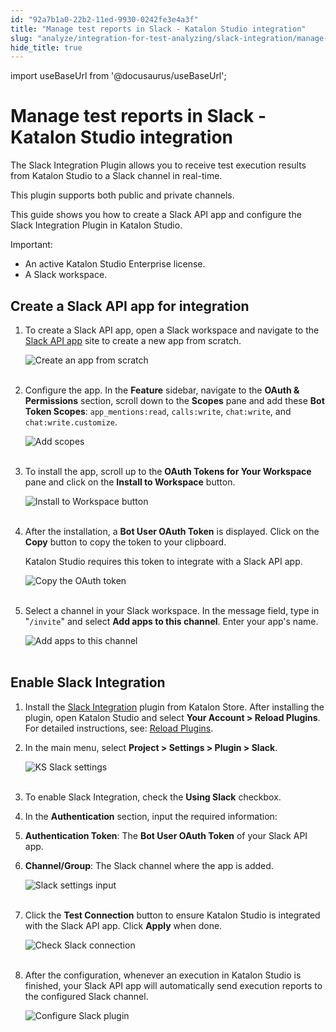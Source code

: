 ```yaml
---
id: "92a7b1a0-22b2-11ed-9930-0242fe3e4a3f"
title: "Manage test reports in Slack - Katalon Studio integration"
slug: "analyze/integration-for-test-analyzing/slack-integration/manage-test-reports-in-slack---katalon-studio-integration"
hide_title: true
---
```

import useBaseUrl from '@docusaurus/useBaseUrl';


# <a id="id" class="anchor_top_offset"/><a id="ariaid-title1" class="anchor_top_offset"/>Manage test reports in Slack - <span xmlns="http://www.w3.org/1999/xhtml" className="ph">Katalon Studio</span>  integration

<p xmlns="http://www.w3.org/1999/xhtml" className="p">The Slack Integration Plugin allows you to receive test   execution results from Katalon Studio to a Slack channel in   real-time.</p> 
<p xmlns="http://www.w3.org/1999/xhtml" className="p">This plugin supports both public and private channels.</p> 
<p xmlns="http://www.w3.org/1999/xhtml" className="p">This guide shows you how to create a Slack API app and configure   the Slack Integration Plugin in Katalon Studio.</p> 
<div xmlns="http://www.w3.org/1999/xhtml" className="note important note_important"><span className="note__title">Important:</span> <ul className="ul"><li className="li">An active Katalon Studio Enterprise license.</li><li className="li">A Slack workspace.</li></ul>
</div>

## <a id="id_1" class="anchor_top_offset"/>Create a Slack API app for integration

<ol xmlns="http://www.w3.org/1999/xhtml" className="ol"><li className="li">     <p className="p">To create a Slack API app, open a Slack workspace and navigate       to the <a className="xref j-external-link" href="https://api.slack.com/apps" target="_blank">Slack API app</a> site       to create a new app from scratch.</p>     <p className="p">       <img className="image" src={useBaseUrl("https://github.com/katalon-studio/docs-images/raw/master/katalon-studio/docs/slack-plugin-integration/Slack-create-app-from-scratch.png")} width={400} alt="Create an app from scratch" /><br /><br />     </p>   </li><li className="li">     <p className="p">Configure the app. In the <strong className="ph b">Feature</strong> sidebar,       navigate to the <strong className="ph b">OAuth &amp; Permissions</strong> section,       scroll down to the <strong className="ph b">Scopes</strong> pane and add these       <strong className="ph b">Bot Token Scopes</strong>: <code className="ph codeph">app_mentions:read</code>,       <code className="ph codeph">calls:write</code>, <code className="ph codeph">chat:write</code>, and       <code className="ph codeph">chat:write.customize</code>.</p>     <p className="p">       <img className="image" src={useBaseUrl("https://github.com/katalon-studio/docs-images/raw/master/katalon-studio/docs/slack-plugin-integration/Slack-add-scope.png")} width={500} alt="Add scopes" /><br /><br />     </p>   </li><li className="li">     <p className="p">To install the app, scroll up to the <strong className="ph b">OAuth Tokens for         Your Workspace</strong> pane and click on the <strong className="ph b">Install to         Workspace</strong> button.</p>     <p className="p">       <img className="image" src={useBaseUrl("https://github.com/katalon-studio/docs-images/raw/master/katalon-studio/docs/slack-plugin-integration/Slack-app-api-install-app.png")} width={550} alt="Install to Workspace button" /><br /><br />     </p>   </li><li className="li">     <p className="p">After the installation, a <strong className="ph b">Bot User OAuth Token</strong>       is displayed. Click on the <strong className="ph b">Copy</strong> button to copy the       token to your clipboard.</p>     <p className="p">Katalon Studio requires this token to integrate with a Slack API       app.</p>     <p className="p">       <img className="image" src={useBaseUrl("https://github.com/katalon-studio/docs-images/raw/master/katalon-studio/docs/slack-plugin-integration/Slack-bot-OAuth-token.png")} width={500} alt="Copy the OAuth token" /><br /><br />     </p>   </li><li className="li">     <p className="p">Select a channel in your Slack workspace. In the message field,       type in "<code className="ph codeph">/invite</code>" and select <strong className="ph b">Add apps to this         channel</strong>. Enter your app's name.</p>     <p className="p">       <img className="image" src={useBaseUrl("https://github.com/katalon-studio/docs-images/raw/master/katalon-studio/docs/slack-plugin-integration/Slack-add-app-to-channel.png")} width={700} alt="Add apps to this channel" /><br /><br />     </p>   </li></ol> 

## <a id="id_2" class="anchor_top_offset"/>Enable Slack Integration

<ol xmlns="http://www.w3.org/1999/xhtml" className="ol"><li className="li">     <p className="p">Install the <a className="xref j-external-link" href="https://store.katalon.com/product/4/Slack-Integration" target="_blank">Slack         Integration</a> plugin from Katalon Store. After installing the       plugin, open Katalon Studio and select <strong className="ph b">Your Account &gt;         Reload Plugins</strong>. For detailed instructions, see: <a className="xref" href="/docs/plugins-and-add-ons/katalon-store/katalon-studio-plugins/installing-plugin-offline-in-katalon-studio#id_2">Reload         Plugins</a>.</p>   </li><li className="li">     <p className="p">In the main menu, select <strong className="ph b">Project &gt; Settings &gt;         Plugin &gt; Slack</strong>.</p>     <p className="p">       <img className="image" src={useBaseUrl("https://github.com/katalon-studio/docs-images/raw/master/katalon-studio/docs/slack-plugin-integration/KS-Settings-Slack.png")} width={700} alt="KS Slack settings" /><br /><br />     </p>   </li><li className="li">     <p className="p">To enable Slack Integration, check the <strong className="ph b">Using         Slack</strong> checkbox.</p>   </li><li className="li">     <p className="p">In the <strong className="ph b">Authentication</strong> section, input the       required information:</p>   </li><li className="li">     <strong className="ph b">Authentication Token</strong>: The <strong className="ph b">Bot User       OAuth Token</strong> of your Slack API app.</li><li className="li">     <p className="p">       <strong className="ph b">Channel/Group</strong>: The Slack channel where the app       is added.</p>     <p className="p">       <img className="image" src={useBaseUrl("https://github.com/katalon-studio/docs-images/raw/master/katalon-studio/docs/slack-plugin-integration/KS-Slack-plugin-input.png")} width={700} alt="Slack settings input" /><br /><br />     </p>   </li><li className="li">     <p className="p">Click the <strong className="ph b">Test Connection</strong> button to ensure       Katalon Studio is integrated with the Slack API app. Click       <strong className="ph b">Apply</strong> when done.</p>     <p className="p">       <img className="image" src={useBaseUrl("https://github.com/katalon-studio/docs-images/raw/master/katalon-studio/docs/slack-plugin-integration/KS-Slack-plugin-test-connection.png")} width={700} alt="Check Slack connection" /><br /><br />     </p>   </li><li className="li">     <p className="p">After the configuration, whenever an execution in Katalon Studio       is finished, your Slack API app will automatically send execution       reports to the configured Slack channel.</p>     <p className="p">       <img className="image" src={useBaseUrl("https://github.com/katalon-studio/docs-images/raw/master/katalon-studio/docs/slack-plugin-integration/Slack-Test-result-summary.png")} width={700} alt="Configure Slack plugin" /><br /><br />     </p>   </li></ol> 
